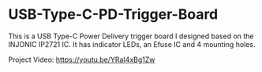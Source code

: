 # USB-Type-C-PD-Trigger-Board
This is a USB Type-C Power Delivery trigger board I designed based on the INJONIC IP2721 IC. It has indicator LEDs, an Efuse IC and 4 mounting holes.

Project Video: https://youtu.be/YRaI4xBg1Zw
